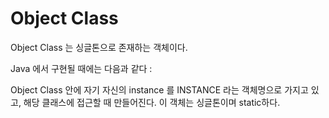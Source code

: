 # Object Class

Object Class 는 싱글톤으로 존재하는 객체이다.

Java 에서 구현될 때에는 다음과 같다 :

Object Class 안에 자기 자신의 instance 를 INSTANCE 라는 객체명으로 가지고 있고, 해당 클래스에 접근할 때 만들어진다. 이 객체는 싱글톤이며 static하다.
